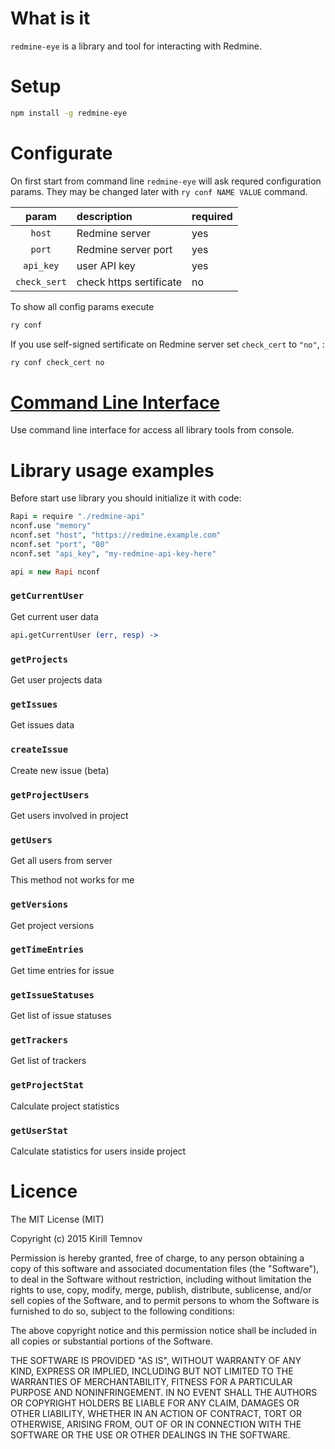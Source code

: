 # What is it

`redmine-eye` is a library and tool for interacting with Redmine.

# Setup

```bash
npm install -g redmine-eye
```

# Configurate

On first start from command line `redmine-eye` will ask requred configuration params.
They may be changed later with `ry conf NAME VALUE` command.

| param | description | required |
|:---------:|:---------|:--------------|
| `host`    | Redmine server  | yes      |
| `port`    | Redmine server port | yes |
| `api_key` | user API key | yes |
| `check_sert` | check https sertificate | no |


To show all config params execute

```bash
ry conf
```

If you use self-signed sertificate on Redmine server set `check_cert`  to `"no"`, :

```bash
ry conf check_cert no
```

# [Command Line Interface](CLI.md)

Use command line interface for access all library tools from console.

# Library usage examples 

Before start use library you should initialize it with code:

```coffee
Rapi = require "./redmine-api"
nconf.use "memory"
nconf.set "host", "https://redmine.example.com"
nconf.set "port", "80"
nconf.set "api_key", "my-redmine-api-key-here"

api = new Rapi nconf

```

###  `getCurrentUser`

Get current user data

```coffee
api.getCurrentUser (err, resp) ->

```

### `getProjects`

Get user projects data

### `getIssues`

Get issues data

### `createIssue`

Create new issue (beta)

### `getProjectUsers`

Get users involved in project

### `getUsers`

Get all users from server

This method not works for me

### `getVersions`

Get project versions

### `getTimeEntries`

Get time entries for issue

### `getIssueStatuses`

Get list of issue statuses

### `getTrackers`

Get list of trackers

### `getProjectStat`

Calculate project statistics

### `getUserStat`

Calculate statistics for users inside project



# Licence

The MIT License (MIT)

Copyright (c) 2015 Kirill Temnov

Permission is hereby granted, free of charge, to any person obtaining a copy
of this software and associated documentation files (the "Software"), to deal
in the Software without restriction, including without limitation the rights
to use, copy, modify, merge, publish, distribute, sublicense, and/or sell
copies of the Software, and to permit persons to whom the Software is
furnished to do so, subject to the following conditions:

The above copyright notice and this permission notice shall be included in
all copies or substantial portions of the Software.

THE SOFTWARE IS PROVIDED "AS IS", WITHOUT WARRANTY OF ANY KIND, EXPRESS OR
IMPLIED, INCLUDING BUT NOT LIMITED TO THE WARRANTIES OF MERCHANTABILITY,
FITNESS FOR A PARTICULAR PURPOSE AND NONINFRINGEMENT. IN NO EVENT SHALL THE
AUTHORS OR COPYRIGHT HOLDERS BE LIABLE FOR ANY CLAIM, DAMAGES OR OTHER
LIABILITY, WHETHER IN AN ACTION OF CONTRACT, TORT OR OTHERWISE, ARISING FROM,
OUT OF OR IN CONNECTION WITH THE SOFTWARE OR THE USE OR OTHER DEALINGS IN
THE SOFTWARE.






